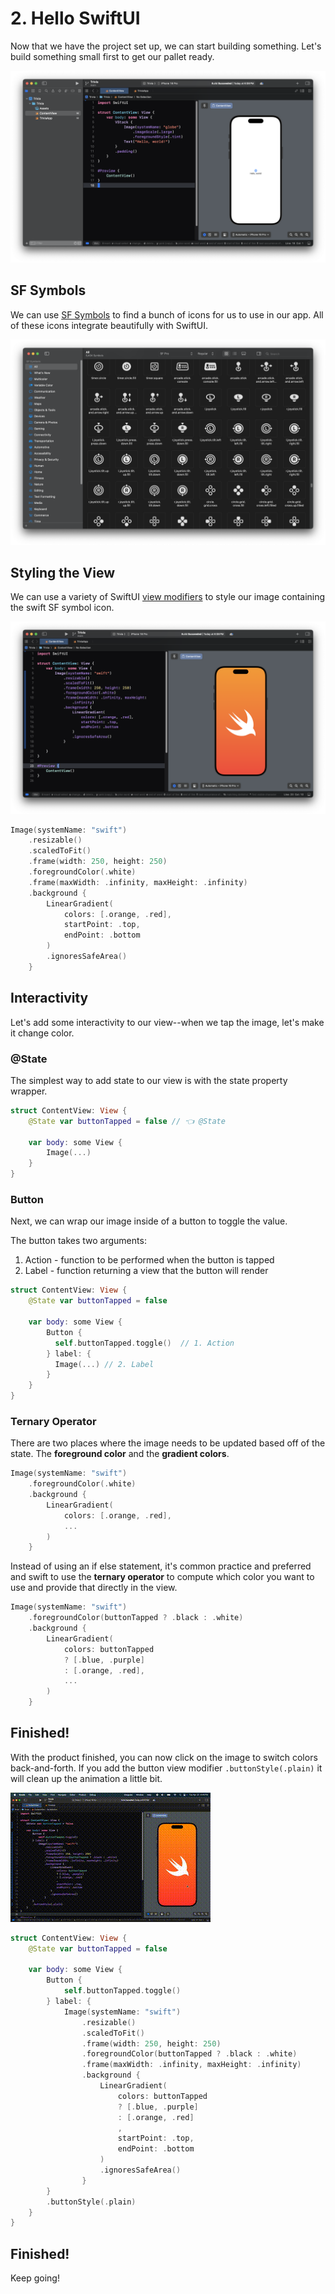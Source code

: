 # 2. Hello SwiftUI

Now that we have the project set up, we can start building something. Let's build something small first to get our pallet ready. 

![alt](./swift_5.png)

## SF Symbols

We can use [SF Symbols](https://developer.apple.com/sf-symbols/) to find a bunch of icons for us to use in our app. All of these icons integrate beautifully with SwiftUI.

![alt](./sf-symbols.png)

## Styling the View

We can use a variety of SwiftUI [view modifiers](https://developer.apple.com/documentation/swiftui/viewmodifier) to style our image containing the swift SF symbol icon.

![alt](./swift_6.png)

```swift
Image(systemName: "swift")
    .resizable()
    .scaledToFit()
    .frame(width: 250, height: 250)
    .foregroundColor(.white)
    .frame(maxWidth: .infinity, maxHeight: .infinity)
    .background {
        LinearGradient(
            colors: [.orange, .red],
            startPoint: .top,
            endPoint: .bottom
        )
        .ignoresSafeArea()
    }

```

## Interactivity

Let's add some interactivity to our view--when we tap the image, let's make it change color.

### @State

The simplest way to add state to our view is with the state property wrapper.

```swift
struct ContentView: View {
    @State var buttonTapped = false // 👈 @State
    
    var body: some View {
        Image(...)
    }
}
```

### Button

Next, we can wrap our image inside of a button to toggle the value.

The button takes two arguments: 
1. Action - function to be performed when the button is tapped
2. Label - function returning a view that the button will render 

```swift
struct ContentView: View {
    @State var buttonTapped = false
    
    var body: some View {
        Button {
          self.buttonTapped.toggle()  // 1. Action
        } label: {
          Image(...) // 2. Label
        }
    }
}
```

### Ternary Operator

There are two places where  the image needs to be updated based off of the state. The **foreground color** and the **gradient colors**.

```swift
Image(systemName: "swift")
    .foregroundColor(.white)
    .background {
        LinearGradient(
            colors: [.orange, .red],
            ...
        )
    }
```

Instead of using an if else statement, it's common practice and preferred and swift to use the **ternary operator** to compute which color you want to use and provide that directly in the view.


```swift
Image(systemName: "swift")
    .foregroundColor(buttonTapped ? .black : .white)
    .background {
        LinearGradient(
            colors: buttonTapped 
            ? [.blue, .purple] 
            : [.orange, .red],
            ...
        )
    }
```

## Finished!

With the product finished, you can now click on the image to switch colors back-and-forth. If you add the button view modifier `.buttonStyle(.plain)` it will clean up the animation a little bit.

![Demo](./button-demo.gif)

```swift
struct ContentView: View {
    @State var buttonTapped = false
    
    var body: some View {
        Button {
            self.buttonTapped.toggle()
        } label: {
            Image(systemName: "swift")
                .resizable()
                .scaledToFit()
                .frame(width: 250, height: 250)
                .foregroundColor(buttonTapped ? .black : .white)
                .frame(maxWidth: .infinity, maxHeight: .infinity)
                .background {
                    LinearGradient(
                        colors: buttonTapped
                        ? [.blue, .purple]
                        : [.orange, .red]
                        ,
                        startPoint: .top,
                        endPoint: .bottom
                    )
                    .ignoresSafeArea()
                }
        }
        .buttonStyle(.plain)
    }
}
```

## Finished!

Keep going!